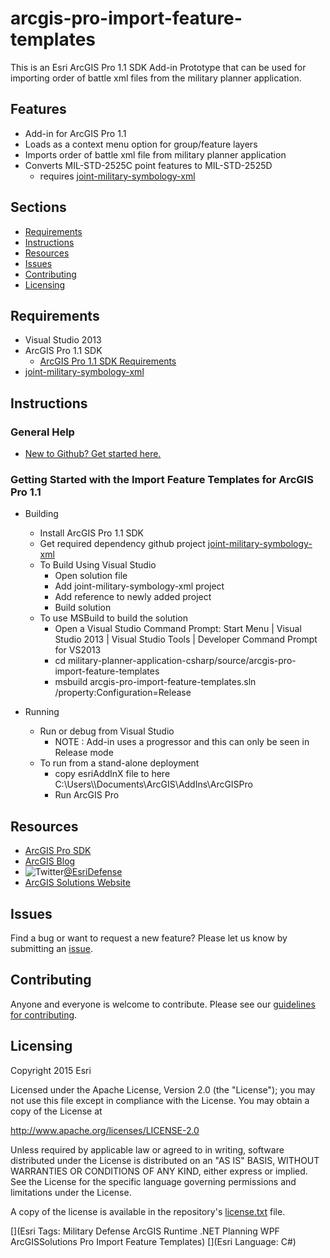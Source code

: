 # arcgis-pro-import-feature-templates

This is an Esri ArcGIS Pro 1.1 SDK Add-in Prototype that can be used for importing order of battle xml files from the military planner application.

## Features

* Add-in for ArcGIS Pro 1.1
* Loads as a context menu option for group/feature layers
* Imports order of battle xml file from military planner application
* Converts MIL-STD-2525C point features to MIL-STD-2525D
	* requires [joint-military-symbology-xml](https://github.com/Esri/joint-military-symbology-xml)

## Sections

* [Requirements](#requirements)
* [Instructions](#instructions)
* [Resources](#resources)
* [Issues](#issues)
* [Contributing](#contributing)
* [Licensing](#licensing)

## Requirements

* Visual Studio 2013
* ArcGIS Pro 1.1 SDK
	* [ArcGIS Pro 1.1 SDK Requirements](https://pro.arcgis.com/en/pro-app/sdk/)
* [joint-military-symbology-xml](https://github.com/Esri/joint-military-symbology-xml)

## Instructions

### General Help

* [New to Github? Get started here.](http://htmlpreview.github.com/?https://github.com/Esri/esri.github.com/blob/master/help/esri-getting-to-know-github.html)

### Getting Started with the Import Feature Templates for ArcGIS Pro 1.1

* Building
	* Install ArcGIS Pro 1.1 SDK
	* Get required dependency github project [joint-military-symbology-xml](https://github.com/Esri/joint-military-symbology-xml)
	* To Build Using Visual Studio
		* Open solution file
		* Add joint-military-symbology-xml project
		* Add reference to newly added project
		* Build solution
	* To use MSBuild to build the solution
		* Open a Visual Studio Command Prompt: Start Menu | Visual Studio 2013 | Visual Studio Tools | Developer Command Prompt for VS2013
		* cd military-planner-application-csharp/source/arcgis-pro-import-feature-templates
		* msbuild arcgis-pro-import-feature-templates.sln /property:Configuration=Release

* Running
	* Run or debug from Visual Studio
		* NOTE : Add-in uses a progressor and this can only be seen in Release mode
	* To run from a stand-alone deployment
        * copy esriAddInX file to here C:\Users\\<USER>\Documents\ArcGIS\AddIns\ArcGISPro
		* Run ArcGIS Pro

## Resources

* [ArcGIS Pro SDK](https://pro.arcgis.com/en/pro-app/sdk/)
* [ArcGIS Blog](http://blogs.esri.com/esri/arcgis/)
* ![Twitter](https://g.twimg.com/twitter-bird-16x16.png)[@EsriDefense](http://twitter.com/EsriDefense)
* [ArcGIS Solutions Website](http://solutions.arcgis.com/military/)

## Issues

Find a bug or want to request a new feature?  Please let us know by submitting an [issue](https://github.com/ArcGIS/military-planner-application-csharp/issues).

## Contributing

Anyone and everyone is welcome to contribute. Please see our [guidelines for contributing](https://github.com/esri/contributing).

## Licensing

Copyright 2015 Esri

Licensed under the Apache License, Version 2.0 (the "License");
you may not use this file except in compliance with the License.
You may obtain a copy of the License at

   http://www.apache.org/licenses/LICENSE-2.0

Unless required by applicable law or agreed to in writing, software
distributed under the License is distributed on an "AS IS" BASIS,
WITHOUT WARRANTIES OR CONDITIONS OF ANY KIND, either express or implied.
See the License for the specific language governing permissions and
limitations under the License.

A copy of the license is available in the repository's [license.txt](license.txt) file.

[](Esri Tags: Military Defense ArcGIS Runtime .NET Planning WPF ArcGISSolutions Pro Import Feature Templates)
[](Esri Language: C#) 
